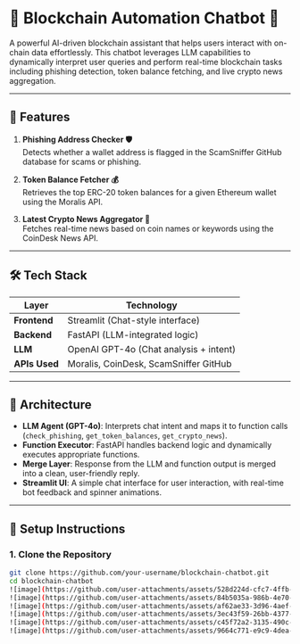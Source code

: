 # 🧠 Blockchain Automation Chatbot 🤖

A powerful AI-driven blockchain assistant that helps users interact with on-chain data effortlessly. This chatbot leverages LLM capabilities to dynamically interpret user queries and perform real-time blockchain tasks including phishing detection, token balance fetching, and live crypto news aggregation.

---

## 🚀 Features

1. **Phishing Address Checker 🛡️**  
   Detects whether a wallet address is flagged in the ScamSniffer GitHub database for scams or phishing.

2. **Token Balance Fetcher 💰**  
   Retrieves the top ERC-20 token balances for a given Ethereum wallet using the Moralis API.

3. **Latest Crypto News Aggregator 📰**  
   Fetches real-time news based on coin names or keywords using the CoinDesk News API.

---

## 🛠 Tech Stack

| Layer        | Technology                            |
|--------------|----------------------------------------|
| **Frontend** | Streamlit (Chat-style interface)       |
| **Backend**  | FastAPI (LLM-integrated logic)         |
| **LLM**      | OpenAI GPT-4o (Chat analysis + intent) |
| **APIs Used**| Moralis, CoinDesk, ScamSniffer GitHub  |

---

## 🧩 Architecture

- **LLM Agent (GPT-4o)**: Interprets chat intent and maps it to function calls (`check_phishing`, `get_token_balances`, `get_crypto_news`).
- **Function Executor**: FastAPI handles backend logic and dynamically executes appropriate functions.
- **Merge Layer**: Response from the LLM and function output is merged into a clean, user-friendly reply.
- **Streamlit UI**: A simple chat interface for user interaction, with real-time bot feedback and spinner animations.

---

## 🔧 Setup Instructions

### 1. Clone the Repository
```bash
git clone https://github.com/your-username/blockchain-chatbot.git
cd blockchain-chatbot
![image](https://github.com/user-attachments/assets/528d224d-cfc7-4ffb-ab9d-030d6e01e83f)
![image](https://github.com/user-attachments/assets/84b5035a-986b-4e70-9c0b-ddb89e95b5d8)
![image](https://github.com/user-attachments/assets/af62ae33-3d96-4aef-88ee-7f4f00fc8558)
![image](https://github.com/user-attachments/assets/3ec43f59-26bb-4377-8b3e-98c4c94f3541)
![image](https://github.com/user-attachments/assets/c45f72a2-3135-490c-abd8-6b1dac62fc65)
![image](https://github.com/user-attachments/assets/9664c771-e9c9-4dea-aa26-daca5619ead5)








